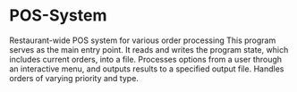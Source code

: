 # POS-System
Restaurant-wide POS system for various order processing
This program serves as the main entry point. It reads and writes the program state, which includes current orders, into a file. Processes options from a user through an interactive menu, and outputs results to a specified output file. Handles orders of varying priority and type.
